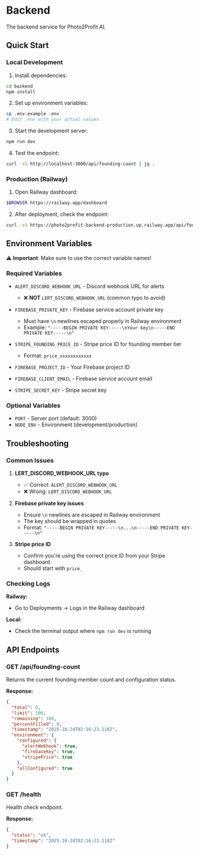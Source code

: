 # Backend

The backend service for Photo2Profit AI.

## Quick Start

### Local Development

1. Install dependencies:
```bash
cd backend
npm install
```

2. Set up environment variables:
```bash
cp .env.example .env
# Edit .env with your actual values
```

3. Start the development server:
```bash
npm run dev
```

4. Test the endpoint:
```bash
curl -sS http://localhost:3000/api/founding-count | jq .
```

### Production (Railway)

1. Open Railway dashboard:
```bash
$BROWSER https://railway.app/dashboard
```

2. After deployment, check the endpoint:
```bash
curl -sS https://photo2profit-backend-production.up.railway.app/api/founding-count | jq .
```

## Environment Variables

⚠️ **Important**: Make sure to use the correct variable names!

### Required Variables

- `ALERT_DISCORD_WEBHOOK_URL` - Discord webhook URL for alerts
  - ❌ **NOT** `LERT_DISCORD_WEBHOOK_URL` (common typo to avoid)
  
- `FIREBASE_PRIVATE_KEY` - Firebase service account private key
  - Must have `\n` newlines escaped properly in Railway environment
  - Example: `"-----BEGIN PRIVATE KEY-----\nYour key\n-----END PRIVATE KEY-----\n"`
  
- `STRIPE_FOUNDING_PRICE_ID` - Stripe price ID for founding member tier
  - Format: `price_xxxxxxxxxxxx`

- `FIREBASE_PROJECT_ID` - Your Firebase project ID

- `FIREBASE_CLIENT_EMAIL` - Firebase service account email

- `STRIPE_SECRET_KEY` - Stripe secret key

### Optional Variables

- `PORT` - Server port (default: 3000)
- `NODE_ENV` - Environment (development/production)

## Troubleshooting

### Common Issues

1. **LERT_DISCORD_WEBHOOK_URL typo**
   - ✅ Correct: `ALERT_DISCORD_WEBHOOK_URL`
   - ❌ Wrong: `LERT_DISCORD_WEBHOOK_URL`

2. **Firebase private key issues**
   - Ensure `\n` newlines are escaped in Railway environment
   - The key should be wrapped in quotes
   - Format: `"-----BEGIN PRIVATE KEY-----\n...\n-----END PRIVATE KEY-----\n"`

3. **Stripe price ID**
   - Confirm you're using the correct price ID from your Stripe dashboard
   - Should start with `price_`

### Checking Logs

**Railway:**
- Go to Deployments → Logs in the Railway dashboard

**Local:**
- Check the terminal output where `npm run dev` is running

## API Endpoints

### GET /api/founding-count

Returns the current founding member count and configuration status.

**Response:**
```json
{
  "total": 0,
  "limit": 100,
  "remaining": 100,
  "percentFilled": 0,
  "timestamp": "2025-10-24T02:16:23.118Z",
  "environment": {
    "configured": {
      "alertWebhook": true,
      "firebaseKey": true,
      "stripePrice": true
    },
    "allConfigured": true
  }
}
```

### GET /health

Health check endpoint.

**Response:**
```json
{
  "status": "ok",
  "timestamp": "2025-10-24T02:16:23.118Z"
}
```
